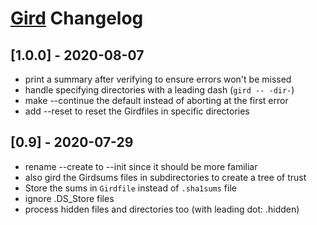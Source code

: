 # [Gird](https://github.com/bronson/gird) Changelog

## [1.0.0] - 2020-08-07

* print a summary after verifying to ensure errors won't be missed
* handle specifying directories with a leading dash (`gird -- -dir-`)
* make --continue the default instead of aborting at the first error
* add --reset to reset the Girdfiles in specific directories

## [0.9] - 2020-07-29

* rename --create to --init since it should be more familiar
* also gird the Girdsums files in subdirectories to create a tree of trust
* Store the sums in `Girdfile` instead of `.sha1sums` file
* ignore .DS_Store files
* process hidden files and directories too (with leading dot: .hidden)
